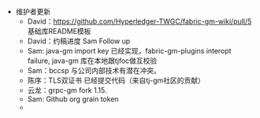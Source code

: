 - 维护者更新
    - David：https://github.com/Hyperledger-TWGC/fabric-gm-wiki/pull/5 基础库README模板
    - David：约稿进度 Sam Follow up
    - Sam: java-gm import key 已经实现，fabric-gm-plugins interopt failure, java-gm 库在本地跟tjfoc做互校验
    - Sam：bccsp 与公司内部技术有潜在冲突。
    - 陈序：TLS双证书 已经提交代码（来自tj-gm社区的贡献）
    - 云龙：grpc-gm fork 1.15.
    - Sam: Github org grain token
    - 